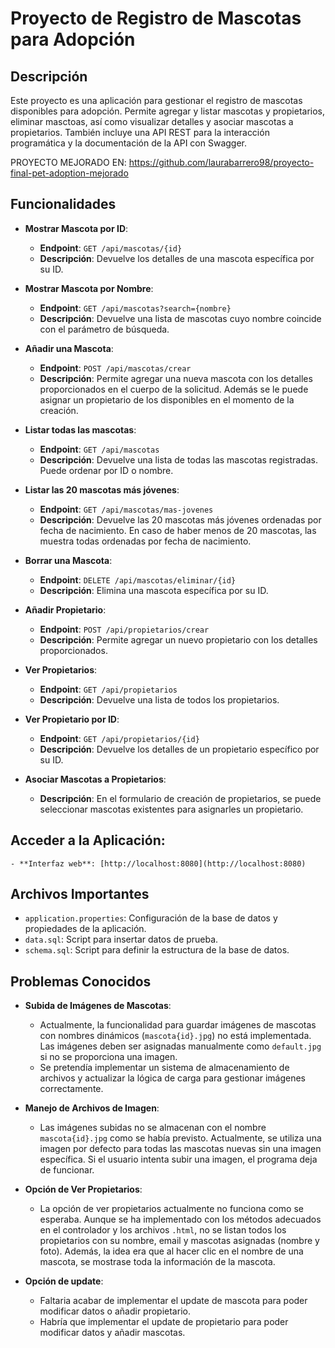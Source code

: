 # Proyecto de Registro de Mascotas para Adopción

## Descripción
Este proyecto es una aplicación para gestionar el registro de mascotas disponibles para adopción. Permite agregar y listar mascotas y propietarios, eliminar masctoas, así como visualizar detalles y asociar mascotas a propietarios. También incluye una API REST para la interacción programática y la documentación de la API con Swagger.

PROYECTO MEJORADO EN: https://github.com/laurabarrero98/proyecto-final-pet-adoption-mejorado

## Funcionalidades

- **Mostrar Mascota por ID**:
  - **Endpoint**: `GET /api/mascotas/{id}`
  - **Descripción**: Devuelve los detalles de una mascota específica por su ID.

- **Mostrar Mascota por Nombre**:
  - **Endpoint**: `GET /api/mascotas?search={nombre}`
  - **Descripción**: Devuelve una lista de mascotas cuyo nombre coincide con el parámetro de búsqueda.

- **Añadir una Mascota**:
  - **Endpoint**: `POST /api/mascotas/crear`
  - **Descripción**: Permite agregar una nueva mascota con los detalles proporcionados en el cuerpo de la solicitud. Además se le puede asignar un propietario de los disponibles en el momento de la creación.

- **Listar todas las mascotas**:
  - **Endpoint**: `GET /api/mascotas`
  - **Descripción**: Devuelve una lista de todas las mascotas registradas. Puede ordenar por ID o nombre.

- **Listar las 20 mascotas más jóvenes**:
  - **Endpoint**: `GET /api/mascotas/mas-jovenes`
  - **Descripción**: Devuelve las 20 mascotas más jóvenes ordenadas por fecha de nacimiento. En caso de haber menos de 20 mascotas, las muestra todas ordenadas por fecha de nacimiento.

- **Borrar una Mascota**:
  - **Endpoint**: `DELETE /api/mascotas/eliminar/{id}`
  - **Descripción**: Elimina una mascota específica por su ID.

- **Añadir Propietario**:
  - **Endpoint**: `POST /api/propietarios/crear`
  - **Descripción**: Permite agregar un nuevo propietario con los detalles proporcionados.

- **Ver Propietarios**:
  - **Endpoint**: `GET /api/propietarios`
  - **Descripción**: Devuelve una lista de todos los propietarios.

- **Ver Propietario por ID**:
  - **Endpoint**: `GET /api/propietarios/{id}`
  - **Descripción**: Devuelve los detalles de un propietario específico por su ID.

- **Asociar Mascotas a Propietarios**:
  - **Descripción**: En el formulario de creación de propietarios, se puede seleccionar mascotas existentes para asignarles un propietario.

## Acceder a la Aplicación:
    - **Interfaz web**: [http://localhost:8080](http://localhost:8080)

## Archivos Importantes

- `application.properties`: Configuración de la base de datos y propiedades de la aplicación.
- `data.sql`: Script para insertar datos de prueba.
- `schema.sql`: Script para definir la estructura de la base de datos.

## Problemas Conocidos

- **Subida de Imágenes de Mascotas**:
  - Actualmente, la funcionalidad para guardar imágenes de mascotas con nombres dinámicos (`mascota{id}.jpg`) no está implementada. Las imágenes deben ser asignadas manualmente como `default.jpg` si no se proporciona una imagen.
  - Se pretendía implementar un sistema de almacenamiento de archivos y actualizar la lógica de carga para gestionar imágenes correctamente.

- **Manejo de Archivos de Imagen**:
  - Las imágenes subidas no se almacenan con el nombre `mascota{id}.jpg` como se había previsto. Actualmente, se utiliza una imagen por defecto para todas las mascotas nuevas sin una imagen específica. Si el usuario intenta subir una imagen, el programa deja de funcionar.

- **Opción de Ver Propietarios**:
  - La opción de ver propietarios actualmente no funciona como se esperaba. Aunque se ha implementado con los métodos adecuados en el controlador y los archivos `.html`, no se listan todos los propietarios con su nombre, email y mascotas asignadas (nombre y foto). Además, la idea era que al hacer clic en el nombre de una mascota, se mostrase toda la información de la mascota.
- **Opción de update**:
  - Faltaria acabar de implementar el update de mascota para poder modificar datos o añadir propietario.
  - Habría que implementar el update de propietario para poder modificar datos y añadir mascotas.
